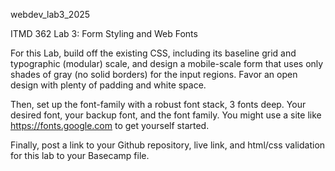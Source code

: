 webdev_lab3_2025

ITMD 362 Lab 3: Form Styling and Web Fonts

For this Lab, build off the existing CSS, including its baseline grid and typographic (modular) scale, and design a mobile-scale form that uses only shades of gray (no solid borders) for the input regions. Favor an open design with plenty of padding and white space.

Then, set up the font-family with a robust font stack, 3 fonts deep. Your desired font, your backup font, and the font family. You might use a site like https://fonts.google.com to get yourself started.

Finally, post a link to your Github repository, live link, and html/css validation for this lab to your Basecamp file.
